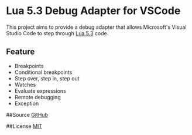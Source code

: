 Lua 5.3 Debug Adapter for VSCode
=========================================

This project aims to provide a debug adapter that allows Microsoft's Visual Studio Code to step through [Lua 5.3](http://www.lua.org) code.

## Feature

* Breakpoints
* Conditional breakpoints
* Step over, step in, step out
* Watches
* Evaluate expressions
* Remote debugging
* Exception

##Source
[GitHub](https://github.com/actboy168/vscode-lua-debug)

##License
[MIT](https://raw.githubusercontent.com/actboy168/vscode-lua-debug/master/LICENSE)
